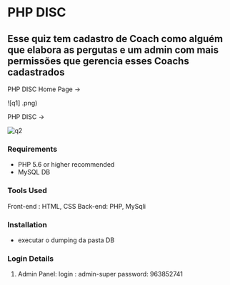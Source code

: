 # PHP DISC
##  Esse quiz tem cadastro de Coach como alguém que elabora as pergutas e um admin com mais permissões que gerencia esses Coachs cadastrados


PHP DISC  Home Page ->

![q1] .png)


PHP DISC ->

![q2](.png)



### Requirements 

- PHP 5.6 or higher recommended 
- MySQL DB

### Tools Used
Front-end :  HTML, CSS
Back-end:   PHP, MySqli

### Installation
- executar o dumping da pasta DB

### Login Details

1. Admin Panel:
login   : admin-super
password:  963852741

 
